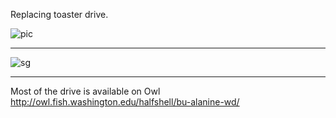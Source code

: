 
Replacing toaster drive.


![pic](http://eagle.fish.washington.edu/cnidarian/skitch/Alanine_and_sr320_nb-2018_201698CB.png)

---

![sg](http://eagle.fish.washington.edu/cnidarian/skitch/Space_Gremlin_and_New_File_and_Alanine_2016991D.png)


---

Most of the drive is available on Owl http://owl.fish.washington.edu/halfshell/bu-alanine-wd/
